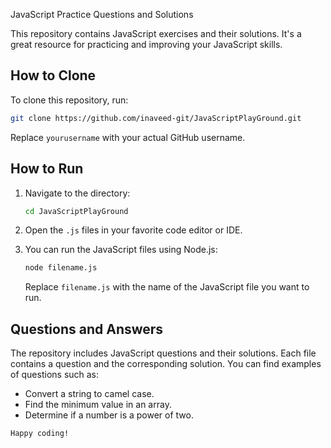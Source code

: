 JavaScript Practice Questions and Solutions

This repository contains JavaScript exercises and their solutions. It's a great resource for practicing and improving your JavaScript skills.

## How to Clone

To clone this repository, run:

```bash
git clone https://github.com/inaveed-git/JavaScriptPlayGround.git
```

Replace `yourusername` with your actual GitHub username.

## How to Run

1. Navigate to the directory:

   ```bash
   cd JavaScriptPlayGround
   ```

2. Open the `.js` files in your favorite code editor or IDE.

3. You can run the JavaScript files using Node.js:

   ```bash
   node filename.js
   ```

   Replace `filename.js` with the name of the JavaScript file you want to run.

## Questions and Answers

The repository includes JavaScript questions and their solutions. Each file contains a question and the corresponding solution. You can find examples of questions such as:

- Convert a string to camel case.
- Find the minimum value in an array.
- Determine if a number is a power of two.

```
Happy coding!
```
